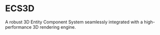 # ECS3D
A robust 3D Entity Component System seamlessly integrated with a high-performance 3D rendering engine.

